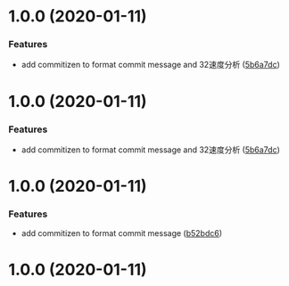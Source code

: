 # 1.0.0 (2020-01-11)


### Features

* add commitizen to format commit message and 32速度分析 ([5b6a7dc](https://github.com/crane0/webpack-project/commit/5b6a7dce4ddda635d2b0a9bfcf2229713d7a395c))



# 1.0.0 (2020-01-11)


### Features

* add commitizen to format commit message and 32速度分析 ([5b6a7dc](https://github.com/crane0/webpack-project/commit/5b6a7dce4ddda635d2b0a9bfcf2229713d7a395c))



# 1.0.0 (2020-01-11)


### Features

* add commitizen to format commit message ([b52bdc6](https://github.com/crane0/webpack-project/commit/b52bdc6d53770a07fac40e98a817013ac8abea4a))



# 1.0.0 (2020-01-11)



